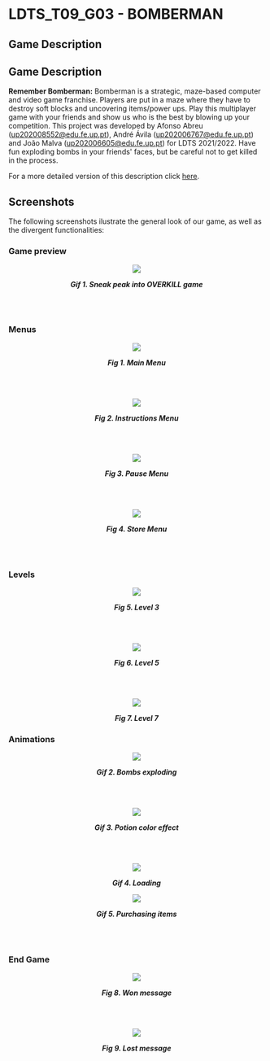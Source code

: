 # LDTS_T09_G03 - BOMBERMAN

## Game Description

## Game Description

**Remember Bomberman:**
Bomberman is a strategic, maze-based computer and video game franchise.
Players are put in a maze where they have to destroy soft blocks and uncovering items/power ups.
Play this multiplayer game with your friends and show us who is the best by blowing up your competition.
This project was developed by Afonso Abreu (up202008552@edu.fe.up.pt), André Ávila (up202006767@edu.fe.up.pt) and João Malva (up202006605@edu.fe.up.pt) for LDTS 2021/2022.
Have fun exploding bombs in your friends' faces, but be careful not to get killed in the process.

For a more detailed version of this description click [here](./docs/README.md).

## Screenshots

The following screenshots ilustrate the general look of our game, as well as the divergent functionalities:
### Game preview

<p align="center" justify="center">
  <img src="docs/gifs/preview.gif"/>
</p>
<p align="center">
  <b><i>Gif 1. Sneak peak into OVERKILL game</i></b>
</p>
<br>
<br />


### Menus

<p align="center" justify="center">
  <img src="docs/images/screenshots/mainMenu.png"/>
</p>
<p align="center">
  <b><i>Fig 1. Main Menu </i></b>
</p>  

<br>
<br />

<p align="center" justify="center">
  <img src="docs/images/screenshots/instructionsMenu.png"/>
</p>
<p align="center">
  <b><i>Fig 2. Instructions Menu </i></b>  
</p>  

<br>
<br />

<p align="center" justify="center">
  <img src="docs/images/screenshots/pauseMenu.png"/>
</p>
<p align="center">
  <b><i>Fig 3. Pause Menu </i></b>
</p>  

<br>
<br />

<p align="center" justify="center">
  <img src="docs/images/screenshots/store.png"/>
</p>
<p align="center">
  <b><i>Fig 4. Store Menu </i></b>
</p>

<br>
<br />

### Levels

<p align="center" justify="center">
  <img src="docs/images/screenshots/level3.png"/>
</p>
<p align="center">
  <b><i>Fig 5. Level 3 </i></b>
</p>

<br>
<br />

<p align="center" justify="center">
  <img src="docs/images/screenshots/level5.png"/>
</p>
<p align="center">
  <b><i>Fig 6. Level 5 </i></b>
</p>

<br>
<br />

<p align="center" justify="center">
  <img src="docs/images/screenshots/level7.png"/>
</p>
<p align="center">
  <b><i>Fig 7. Level 7 </i></b>
</p>


### Animations

<p align="center" justify="center">
  <img src="docs/gifs/bombs.gif"/>
</p>
<p align="center">
  <b><i>Gif 2. Bombs exploding</i></b>
</p>

<br>
<br />

<p align="center" justify="center">
  <img src="docs/gifs/potionEffect.gif"/>
</p>
<p align="center">
  <b><i>Gif 3. Potion color effect </i></b>
</p>

<br>
<br />

<p align="center" justify="center">
  <img src="docs/gifs/loading.gif"/>
</p>
<p align="center">
  <b><i>Gif 4. Loading </i></b>
</p>


<p align="center" justify="center">
  <img src="docs/gifs/store.gif"/>
</p>
<p align="center">
  <b><i>Gif 5. Purchasing items </i></b>
</p>

<br>
<br />

### End Game

<p align="center" justify="center">
  <img src="docs/images/screenshots/YOUWON.png"/>
</p>
<p align="center">
  <b><i>Fig 8. Won message</i></b>
</p>

<br>
<br />

<p align="center" justify="center">
  <img src="docs/images/screenshots/YOULOST.png"/>
</p>
<p align="center">
  <b><i>Fig 9. Lost message</i></b>
</p>
